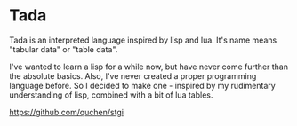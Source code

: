 # Tada

Tada is an interpreted language inspired by lisp and lua. It's name means
"tabular data" or "table data".

I've wanted to learn a lisp for a while now, but have never come further than
the absolute basics. Also, I've never created a proper programming language
before. So I decided to make one - inspired by my rudimentary understanding of
lisp, combined with a bit of lua tables.

https://github.com/quchen/stgi
